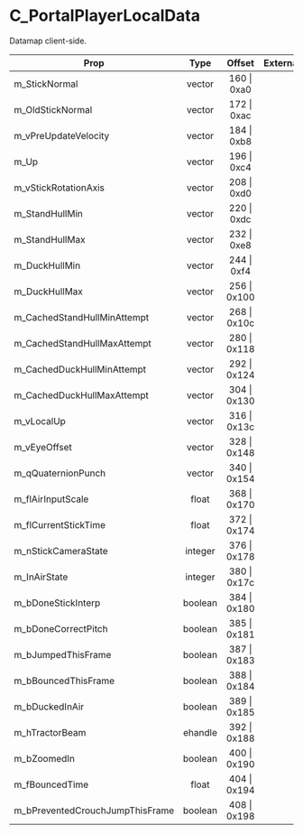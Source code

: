 # C_PortalPlayerLocalData

Datamap client-side.

|Prop|Type|Offset|External|
|---|:-:|:-:|--:|
|m_StickNormal|vector|160 \| 0xa0||
|m_OldStickNormal|vector|172 \| 0xac||
|m_vPreUpdateVelocity|vector|184 \| 0xb8||
|m_Up|vector|196 \| 0xc4||
|m_vStickRotationAxis|vector|208 \| 0xd0||
|m_StandHullMin|vector|220 \| 0xdc||
|m_StandHullMax|vector|232 \| 0xe8||
|m_DuckHullMin|vector|244 \| 0xf4||
|m_DuckHullMax|vector|256 \| 0x100||
|m_CachedStandHullMinAttempt|vector|268 \| 0x10c||
|m_CachedStandHullMaxAttempt|vector|280 \| 0x118||
|m_CachedDuckHullMinAttempt|vector|292 \| 0x124||
|m_CachedDuckHullMaxAttempt|vector|304 \| 0x130||
|m_vLocalUp|vector|316 \| 0x13c||
|m_vEyeOffset|vector|328 \| 0x148||
|m_qQuaternionPunch|vector|340 \| 0x154||
|m_flAirInputScale|float|368 \| 0x170||
|m_flCurrentStickTime|float|372 \| 0x174||
|m_nStickCameraState|integer|376 \| 0x178||
|m_InAirState|integer|380 \| 0x17c||
|m_bDoneStickInterp|boolean|384 \| 0x180||
|m_bDoneCorrectPitch|boolean|385 \| 0x181||
|m_bJumpedThisFrame|boolean|387 \| 0x183||
|m_bBouncedThisFrame|boolean|388 \| 0x184||
|m_bDuckedInAir|boolean|389 \| 0x185||
|m_hTractorBeam|ehandle|392 \| 0x188||
|m_bZoomedIn|boolean|400 \| 0x190||
|m_fBouncedTime|float|404 \| 0x194||
|m_bPreventedCrouchJumpThisFrame|boolean|408 \| 0x198||
